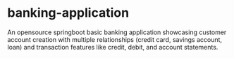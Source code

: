 # banking-application
An opensource springboot  basic banking application showcasing customer account creation with multiple relationships (credit card, savings account, loan) and transaction features like credit, debit, and account statements.

